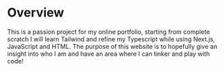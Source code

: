 # Overview
This is a passion project for my online portfolio, starting from complete scratch I will learn Tailwind and refine my Typescript while using Next.js, JavaScript and HTML. The purpose of this website is to hopefully give an insight into who I am and have an area where I can tinker and play with code!
